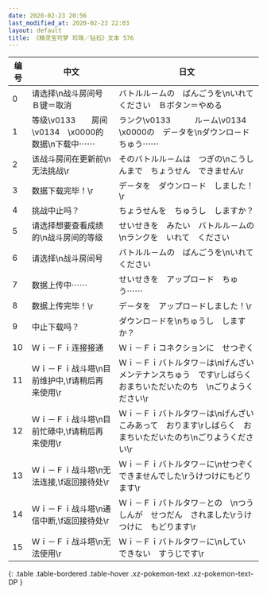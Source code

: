 ```yaml
---
date: 2020-02-23 20:56
last_modified_at: 2020-02-23 22:03
layout: default
title: 《精灵宝可梦 珍珠／钻石》文本 576
---
```

| 编号 | 中文 | 日文 |
| ---- | ---- | ---- |
| 0 | 请选择\n战斗房间号　Ｂ键＝取消 | バトルル－ムの　ばんごうを\nいれて　ください　Ｂボタン＝やめる |
| 1 | 等级\v0133　　房间\v0134　\x0000的数据\n下载中⋯⋯ | ランク\v0133　　　ル－ム\v0134　\x0000の　デ－タを\nダウンロ－ド　ちゅう⋯⋯ |
| 2 | 该战斗房间在更新前\n无法挑战\r | そのバトルル－ムは　つぎの\nこうしんまで　ちょうせん　できません\r |
| 3 | 数据下载完毕！\r | デ－タを　ダウンロ－ド　しました！\r |
| 4 | 挑战中止吗？ | ちょうせんを　ちゅうし　しますか？ |
| 5 | 请选择想要查看成绩的\n战斗房间的等级 | せいせきを　みたい　バトルル－ムの\nランクを　いれて　ください |
| 6 | 请选择\n战斗房间号 | バトルル－ムの　ばんごうを\nいれて　ください |
| 7 | 数据上传中⋯⋯ | せいせきを　アップロ－ド　ちゅう⋯⋯ |
| 8 | 数据上传完毕！\r | デ－タを　アップロ－ドしました！\r |
| 9 | 中止下载吗？ | ダウンロ－ドを\nちゅうし　しますか？ |
| 10 | Ｗｉ－Ｆｉ连接接通 | Ｗｉ－Ｆｉコネクションに　せつぞく |
| 11 | Ｗｉ－Ｆｉ战斗塔\n目前维护中,\f请稍后再来使用\r | Ｗｉ－Ｆｉバトルタワ－は\nげんざい　メンテナンスちゅう　です\rしばらく　おまちいただいたのち　\nごりようください\r |
| 12 | Ｗｉ－Ｆｉ战斗塔\n目前忙碌中,\f请稍后再来使用\r | Ｗｉ－Ｆｉバトルタワ－は\nげんざい　こみあって　おります\rしばらく　おまちいただいたのち\nごりようください\r |
| 13 | Ｗｉ－Ｆｉ战斗塔\n无法连接,\f返回接待处\r | Ｗｉ－Ｆｉバトルタワ－に\nせつぞく　できませんでした\rうけつけにもどります\r |
| 14 | Ｗｉ－Ｆｉ战斗塔\n通信中断,\f返回接待处\r | Ｗｉ－Ｆｉバトルタワ－との　\nつうしんが　せつだん　されました\rうけつけに　もどります\r |
| 15 | Ｗｉ－Ｆｉ战斗塔\n无法使用\r | Ｗｉ－Ｆｉバトルタワ－に\nしてい　できない　すうじです\r |
{: .table .table-bordered .table-hover .xz-pokemon-text .xz-pokemon-text-DP }